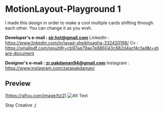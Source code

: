# MotionLayout-Playground 1

I made this design in order to make a cool multiple cards shifting through each other. You can change it as you wish.


   **Developer's e-mail : sir.hxt@gmail.com**
   LinkedIn : https://www.linkedin.com/in/javad-sheikhsagha-332420198/
   Cv : https://smallpdf.com/result#r=cb97ae79ae7e886043c882d4acf4c1ad&t=share-document
    
   **Designer's e-mail : zr.pakdaman94@gmail.com**
   Instagram : https://www.instagram.com/zarapakdaman/

## Preview
[https://gifyu.com/image/tiz2]
![Alt Text](https://github.com/JavadSheikhsagha/MotionLayout-Playground1/blob/main/20210422_143747.gif)


Stay Creative ;)
